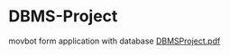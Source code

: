 # DBMS-Project
movbot form application with database
[DBMSProject.pdf](https://github.com/armanyayci/DBMS-Project/files/10737659/DBMSProject.pdf)
